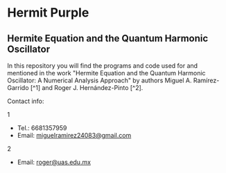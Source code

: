 # Hermit Purple

## Hermite Equation and the Quantum Harmonic Oscillator

In this repository you will find the programs and code used for and mentioned in the work "Hermite Equation and the Quantum Harmonic Oscillator: A Numerical Analysis Approach" by authors Miguel A. Ramírez-Garrido [^1] and Roger J. Hernández-Pinto [^2].

 Contact info:
 
1 
  * Tel.: 6681357959
  * Email: miguelramirez24083@gmail.com
  
2
  * Email: roger@uas.edu.mx

